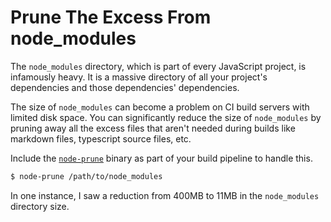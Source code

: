 # Prune The Excess From node_modules

The `node_modules` directory, which is part of every JavaScript project, is
infamously heavy. It is a massive directory of all your project's dependencies
and those dependencies' dependencies.

The size of `node_modules` can become a problem on CI build servers with
limited disk space. You can significantly reduce the size of `node_modules` by
pruning away all the excess files that aren't needed during builds like
markdown files, typescript source files, etc.

Include the [`node-prune`](https://github.com/tj/node-prune) binary as part of
your build pipeline to handle this.

```bash
$ node-prune /path/to/node_modules
```

In one instance, I saw a reduction from 400MB to 11MB in the `node_modules`
directory size.
